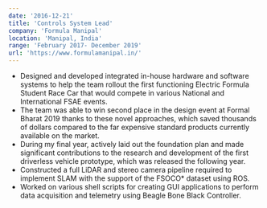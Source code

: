 ```yaml
---
date: '2016-12-21'
title: 'Controls System Lead'
company: 'Formula Manipal'
location: 'Manipal, India'
range: 'February 2017- December 2019'
url: 'https://www.formulamanipal.in/'
---
```


- Designed and developed integrated in-house hardware and software systems to help the team rollout the first functioning Electric Formula Student Race Car that would compete in various National and International FSAE events.
- The team was able to win second place in the design event at Formal Bharat 2019 thanks to these novel approaches, which saved thousands of dollars compared to the far expensive standard products currently available on the market.
- During my final year, actively laid out the foundation plan and made significant contributions to the research and development of the first driverless vehicle prototype, which was released the following year.
- Constructed a full LiDAR and stereo camera pipeline required to implement SLAM with the support of the FSOCO* dataset using ROS. 
- Worked on various shell scripts for creating GUI applications to perform data acquisition and telemetry using Beagle Bone Black Controller.


<!-- - Developed and maintained code for in-house and client websites primarily using HTML, CSS, Sass, JavaScript, and jQuery
- Manually tested sites in various browsers and mobile devices to ensure cross-browser compatibility and responsiveness
- Clients included JetBlue, Lovesac, U.S. Cellular, U.S. Department of Defense, and more -->
